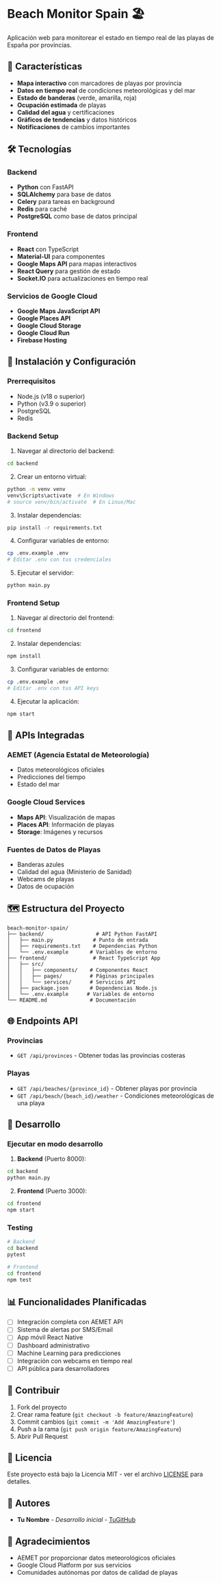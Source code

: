 # Beach Monitor Spain 🏖️

Aplicación web para monitorear el estado en tiempo real de las playas de España por provincias.

## 🌊 Características

- **Mapa interactivo** con marcadores de playas por provincia
- **Datos en tiempo real** de condiciones meteorológicas y del mar
- **Estado de banderas** (verde, amarilla, roja)
- **Ocupación estimada** de playas
- **Calidad del agua** y certificaciones
- **Gráficos de tendencias** y datos históricos
- **Notificaciones** de cambios importantes

## 🛠️ Tecnologías

### Backend
- **Python** con FastAPI
- **SQLAlchemy** para base de datos
- **Celery** para tareas en background
- **Redis** para caché
- **PostgreSQL** como base de datos principal

### Frontend
- **React** con TypeScript
- **Material-UI** para componentes
- **Google Maps API** para mapas interactivos
- **React Query** para gestión de estado
- **Socket.IO** para actualizaciones en tiempo real

### Servicios de Google Cloud
- **Google Maps JavaScript API**
- **Google Places API**
- **Google Cloud Storage**
- **Google Cloud Run**
- **Firebase Hosting**

## 🚀 Instalación y Configuración

### Prerrequisitos
- Node.js (v18 o superior)
- Python (v3.9 o superior)
- PostgreSQL
- Redis

### Backend Setup

1. Navegar al directorio del backend:
```bash
cd backend
```

2. Crear un entorno virtual:
```bash
python -m venv venv
venv\Scripts\activate  # En Windows
# source venv/bin/activate  # En Linux/Mac
```

3. Instalar dependencias:
```bash
pip install -r requirements.txt
```

4. Configurar variables de entorno:
```bash
cp .env.example .env
# Editar .env con tus credenciales
```

5. Ejecutar el servidor:
```bash
python main.py
```

### Frontend Setup

1. Navegar al directorio del frontend:
```bash
cd frontend
```

2. Instalar dependencias:
```bash
npm install
```

3. Configurar variables de entorno:
```bash
cp .env.example .env
# Editar .env con tus API keys
```

4. Ejecutar la aplicación:
```bash
npm start
```

## 📡 APIs Integradas

### AEMET (Agencia Estatal de Meteorología)
- Datos meteorológicos oficiales
- Predicciones del tiempo
- Estado del mar

### Google Cloud Services
- **Maps API**: Visualización de mapas
- **Places API**: Información de playas
- **Storage**: Imágenes y recursos

### Fuentes de Datos de Playas
- Banderas azules
- Calidad del agua (Ministerio de Sanidad)
- Webcams de playas
- Datos de ocupación

## 🗺️ Estructura del Proyecto

```
beach-monitor-spain/
├── backend/                 # API Python FastAPI
│   ├── main.py             # Punto de entrada
│   ├── requirements.txt    # Dependencias Python
│   └── .env.example       # Variables de entorno
├── frontend/               # React TypeScript App
│   ├── src/
│   │   ├── components/    # Componentes React
│   │   ├── pages/         # Páginas principales
│   │   └── services/      # Servicios API
│   ├── package.json       # Dependencias Node.js
│   └── .env.example      # Variables de entorno
└── README.md              # Documentación
```

## 🌐 Endpoints API

### Provincias
- `GET /api/provinces` - Obtener todas las provincias costeras

### Playas
- `GET /api/beaches/{province_id}` - Obtener playas por provincia
- `GET /api/beach/{beach_id}/weather` - Condiciones meteorológicas de una playa

## 🔧 Desarrollo

### Ejecutar en modo desarrollo

1. **Backend** (Puerto 8000):
```bash
cd backend
python main.py
```

2. **Frontend** (Puerto 3000):
```bash
cd frontend
npm start
```

### Testing
```bash
# Backend
cd backend
pytest

# Frontend
cd frontend
npm test
```

## 📊 Funcionalidades Planificadas

- [ ] Integración completa con AEMET API
- [ ] Sistema de alertas por SMS/Email
- [ ] App móvil React Native
- [ ] Dashboard administrativo
- [ ] Machine Learning para predicciones
- [ ] Integración con webcams en tiempo real
- [ ] API pública para desarrolladores

## 🤝 Contribuir

1. Fork del proyecto
2. Crear rama feature (`git checkout -b feature/AmazingFeature`)
3. Commit cambios (`git commit -m 'Add AmazingFeature'`)
4. Push a la rama (`git push origin feature/AmazingFeature`)
5. Abrir Pull Request

## 📄 Licencia

Este proyecto está bajo la Licencia MIT - ver el archivo [LICENSE](LICENSE) para detalles.

## 👥 Autores

- **Tu Nombre** - *Desarrollo inicial* - [TuGitHub](https://github.com/tu-usuario)

## 🙏 Agradecimientos

- AEMET por proporcionar datos meteorológicos oficiales
- Google Cloud Platform por sus servicios
- Comunidades autónomas por datos de calidad de playas
